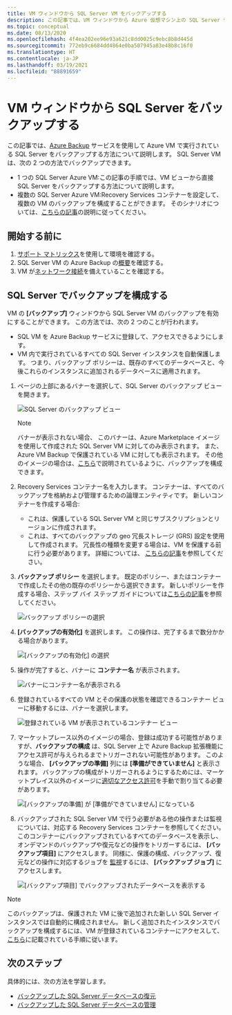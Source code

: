 ```yaml
---
title: VM ウィンドウから SQL Server VM をバックアップする
description: この記事では、VM ウィンドウから Azure 仮想マシン上の SQL Server データベースをバックアップする方法について説明します。
ms.topic: conceptual
ms.date: 08/13/2020
ms.openlocfilehash: 4f4ea202ee96e93a621c8dd0025c9ebc8b8d445d
ms.sourcegitcommit: 772eb9c6684dd4864e0ba507945a83e48b8c16f0
ms.translationtype: HT
ms.contentlocale: ja-JP
ms.lasthandoff: 03/19/2021
ms.locfileid: "88891659"
---
```

# <a name="back-up-a-sql-server-from-the-vm-pane"></a>VM ウィンドウから SQL Server をバックアップする

この記事では、[Azure Backup](backup-overview.md) サービスを使用して Azure VM で実行されている SQL Server をバックアップする方法について説明します。 SQL Server VM は、次の 2 つの方法でバックアップできます。

- 1 つの SQL Server Azure VM:この記事の手順では、VM ビューから直接 SQL Server をバックアップする方法について説明します。
- 複数の SQL Server Azure VM:Recovery Services コンテナーを設定して、複数の VM のバックアップを構成することができます。 そのシナリオについては、[こちらの記事](backup-sql-server-database-azure-vms.md)の説明に従ってください。

## <a name="before-you-start"></a>開始する前に

1. [サポート マトリックス](sql-support-matrix.md)を使用して環境を確認する。
2. SQL Server VM の Azure Backup の[概要](backup-azure-sql-database.md)を確認する。
3. VM が[ネットワーク接続](backup-sql-server-database-azure-vms.md#establish-network-connectivity)を備えていることを確認する。

## <a name="configure-backup-on-the-sql-server"></a>SQL Server でバックアップを構成する

VM の **[バックアップ]** ウィンドウから SQL Server VM のバックアップを有効にすることができます。 この方法では、次の 2 つのことが行われます。

- SQL VM を Azure Backup サービスに登録して、アクセスできるようにします。
- VM 内で実行されているすべての SQL Server インスタンスを自動保護します。 つまり、バックアップ ポリシーは、既存のすべてのデータベースと、今後これらのインスタンスに追加されるデータベースに適用されます。

1. ページの上部にあるバナーを選択して、SQL Server のバックアップ ビューを開きます。

    ![SQL Server のバックアップ ビュー](./media/backup-sql-server-vm-from-vm-pane/sql-server-backup-view.png)

    >[!NOTE]
    >バナーが表示されない場合、 このバナーは、Azure Marketplace イメージを使用して作成された SQL Server VM に対してのみ表示されます。 また、Azure VM Backup で保護されている VM に対しても表示されます。 その他のイメージの場合は、[こちら](backup-sql-server-database-azure-vms.md)で説明されているように、バックアップを構成できます。

2. Recovery Services コンテナー名を入力します。 コンテナーは、すべてのバックアップを格納および管理するための論理エンティティです。 新しいコンテナーを作成する場合:

    - これは、保護している SQL Server VM と同じサブスクリプションとリージョンに作成されます。
    - これは、すべてのバックアップの geo 冗長ストレージ (GRS) 設定を使用して作成されます。 冗長性の種類を変更する場合は、VM を保護する前に行う必要があります。 詳細については、 [こちらの記事](backup-create-rs-vault.md#set-storage-redundancy)を参照してください。

3. **バックアップ ポリシー** を選択します。 既定のポリシー、またはコンテナーで作成したその他の既存のポリシーから選択できます。 新しいポリシーを作成する場合、ステップ バイ ステップ ガイドについては[こちらの記事](backup-sql-server-database-azure-vms.md#create-a-backup-policy)を参照してください。

    ![バックアップ ポリシーの選択](./media/backup-sql-server-vm-from-vm-pane/backup-policy.png)

4. **[バックアップの有効化]** を選択します。 この操作は、完了するまで数分かかる場合があります。

    ![[バックアップの有効化] の選択](./media/backup-sql-server-vm-from-vm-pane/enable-backup.png)

5. 操作が完了すると、バナーに **コンテナー名** が表示されます。

    ![バナーにコンテナー名が表示される](./media/backup-sql-server-vm-from-vm-pane/vault-name.png)

6. 登録されているすべての VM とその保護の状態を確認できるコンテナー ビューに移動するには、バナーを選択します。

    ![登録されている VM が表示されているコンテナー ビュー](./media/backup-sql-server-vm-from-vm-pane/vault-view.png)

7. マーケットプレース以外のイメージの場合、登録は成功する可能性がありますが、**バックアップの構成** は、SQL Server 上で Azure Backup 拡張機能にアクセス許可が与えられるまでトリガーされない可能性があります。 このような場合、 **[バックアップの準備]** 列には **[準備ができていません]** と表示されます。 バックアップの構成がトリガーされるようにするためには、マーケットプレイス以外のイメージに[適切なアクセス許可](backup-azure-sql-database.md#set-vm-permissions)を手動で割り当てる必要があります。

    ![[バックアップの準備] が [準備ができていません] になっている](./media/backup-sql-server-vm-from-vm-pane/backup-readiness-not-ready.png)

8. バックアップされた SQL Server VM で行う必要がある他の操作または監視については、対応する Recovery Services コンテナーを参照してください。 このコンテナーにバックアップされているすべてのデータベースを表示し、オンデマンドのバックアップや復元などの操作をトリガーするには、 **[バックアップ項目]** にアクセスします。 同様に、保護の構成、バックアップ、復元などの操作に対応するジョブを [監視](manage-monitor-sql-database-backup.md)するには、 **[バックアップ ジョブ]** にアクセスします。

    ![[バックアップ項目] でバックアップされたデータベースを表示する](./media/backup-sql-server-vm-from-vm-pane/backup-items.png)

>[!NOTE]
>このバックアップは、保護された VM に後で追加された新しい SQL Server インスタンスでは自動的に構成されません。 新しく追加されたインスタンスでバックアップを構成するには、VM が登録されているコンテナーにアクセスして、[こちら](backup-sql-server-database-azure-vms.md)に記載されている手順に従います。

## <a name="next-steps"></a>次のステップ

具体的には、次の方法を学習します。

- [バックアップした SQL Server データベースの復元](restore-sql-database-azure-vm.md)
- [バックアップした SQL Server データベースの管理](manage-monitor-sql-database-backup.md)

